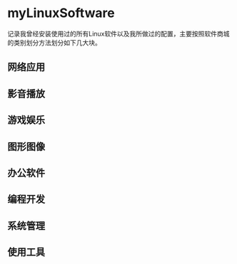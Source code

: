 # myLinuxSoftware
记录我曾经安装使用过的所有Linux软件以及我所做过的配置，主要按照软件商城的类别划分方法划分如下几大块。

## 网络应用

## 影音播放

## 游戏娱乐

## 图形图像

## 办公软件

## 编程开发

## 系统管理

## 使用工具


